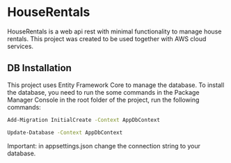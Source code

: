 # HouseRentals

HouseRentals is a web api rest with minimal functionality to manage house rentals.
This project was created to be used together with AWS cloud services.

## DB Installation

This project uses Entity Framework Core to manage the database. To install the database, you need to run the some commands in the Package Manager Console
in the root folder of the project, run the following commands:

```bash
Add-Migration InitialCreate -Context AppDbContext

Update-Database -Context AppDbContext
```

Important: in appsettings.json change the connection string to your database.